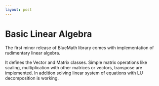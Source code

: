 ```yaml
---
layout: post
---
```


Basic Linear Algebra
===

The first minor release of BlueMath library comes with implementation of rudimentary linear algebra.

It defines the Vector and Matrix classes. Simple matrix operations like scaling, multiplication with other matrices or vectors, transpose are implemented. In addition solving linear system of equations with LU decomposition is working.

